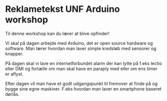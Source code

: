 # Reklametekst UNF Arduino workshop

Til denne workshop kan du lærer at blive opfinder!

Vi skal på dagen arbejde med Arduino, det er open source hardware og software.
Man lærer hvordan man laver simple kredsløb med sensorer og knapper.

På dagen skal vi lave en internetforbundet alarm der kan lytte på f.eks lectio
eller DMI og fortælle om man skal have en paraply med eller om ens timer er
aflyst. 

Efter dagen vil man have et godt udgangspunkt til fremover at finde på og bygge
sine egne maskiner. F.eks hvordan man laver en smartphone baseret dørlås.
